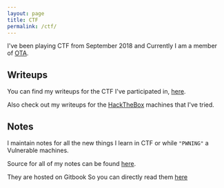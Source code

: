 ```yaml
---
layout: page
title: CTF
permalink: /ctf/
---
```


I've been playing CTF from September 2018 and Currently I am a member of [OTA](https://opentoallctf.github.io).

## Writeups

You can find my writeups for the CTF I've participated in, [here](https://github.com/mzfr/ctf-writeups).

Also check out my writeups for the [HackTheBox](https://github.com/mzfr/HackTheBox-writeups) machines that I've tried.


## Notes

I maintain notes for all the new things I learn in CTF or while `"PWNING"` a Vulnerable machines.

Source for all of my notes can be found [here](http://github.com/mzfr/notes).

They are hosted on Gitbook So you can directly read them [here](https://mzfr.gitbook.io/ctf-notes/)
